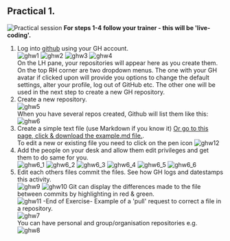 ## Practical 1. 
![Practical session](https://upload.wikimedia.org/wikipedia/commons/thumb/2/24/Cartoon_Guy_In_Deep_Thought_Using_A_Computer.svg/95px-Cartoon_Guy_In_Deep_Thought_Using_A_Computer.svg.png) **For steps 1-4 follow your trainer - this will be 'live-coding'.**       
1. Log into [github](github.com) using your GH account.   
![ghw1](Screenshots/GHW1a.png) 
![ghw2](Screenshots/GHW2a.png)
![ghw3](Screenshots/GHW3a.png) 
![ghw4](Screenshots/GHW4a.png)     
On the LH pane, your repositories will appear here as you create them.   
On the top RH corner are two dropdown menus. The one with your GH avatar if clicked upon will provide you options to change the default settings, alter your profile, log out of GitHub etc. The other one will be used in the next step to create a new GH repository.
2. Create a new repository.   
![ghw5](Screenshots/GHW5a.png)     
When you have several repos created, Github will list them like this:   
![ghw6](Screenshots/GHW6a.png) 
3. Create a simple text file (use Markdown if you know it) [Or go to this page, click & download the example.md file.](Example.md).  
To edit a new or existing file you need to click on the pen icon
![ghw12](Screenshots/GHW12a.png) 
4. Add the people on your desk and allow them edit privileges and get them to do same for you.    
![ghw6_1](Screenshots/GHW6_1.png) 
![ghw6_2](Screenshots/GHW6_2.png) 
![ghw6_3](Screenshots/GHW6_3.png) 
![ghw6_4](Screenshots/GHW6_4.png) 
![ghw6_5](Screenshots/GHW6_5.png) 
![ghw6_6](Screenshots/GHW6_6.png) 
5. Edit each others files commit the files. See how GH logs and datestamps this activity.  
![ghw9](Screenshots/GHW9a.png) 
![ghw10](Screenshots/GHW10a.png) 
Git can display the differences made to the file between commits by highlighting in red & green.   
![ghw11](Screenshots/GHW11a.png) 
-End of Exercise-
Example of a 'pull' request to correct a file in a repository.    
![ghw7](Screenshots/GHW7a.png)    
You can have personal and group/organisation repositories e.g.   
![ghw8](Screenshots/GHW8a.png) 



   
